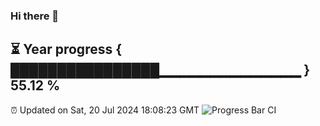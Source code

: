 ### Hi there 👋
⏳ Year progress { ████████████████▁▁▁▁▁▁▁▁▁▁▁▁▁▁ } 55.12 %
---
⏰ Updated on Sat, 20 Jul 2024 18:08:23 GMT
![Progress Bar CI](https://github.com/Moyi321/Moyi321/workflows/Progress%20Bar%20CI/badge.svg)
